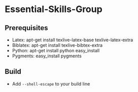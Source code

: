 # Essential-Skills-Group

## Prerequisites
  * Latex: apt-get install texlive-latex-base texlive-latex-extra
  * Biblatex: apt-get install texlive-bibtex-extra
  * Python: apt-get install python easy_install
  * Pygments: easy_install pygments
  
## Build
  * Add `--shell-escape` to your build line
